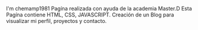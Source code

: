 I'm chemamp1981
Pagína realizada con ayuda de la academia Master.D
Esta Pagína contiene HTML, CSS, JAVASCRIPT.
Creación de un Blog para visualizar mi perfil, proyectos y contacto.
